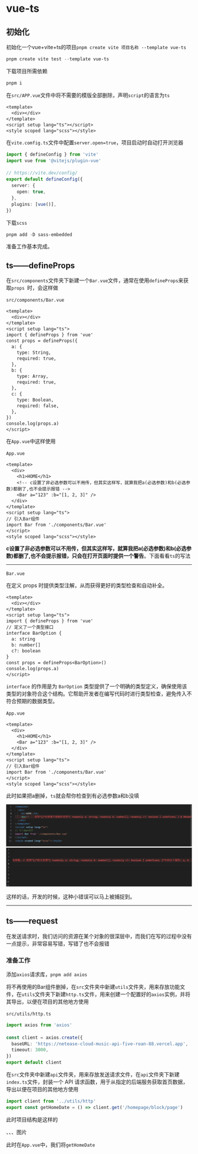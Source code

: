 # vue-ts

## 初始化

初始化一个vue+vite+ts的项目`pnpm create vite 项目名称 --template vue-ts`

```powershell
pnpm create vite test --template vue-ts
```

下载项目所需依赖

```powershell
pnpm i
```

在`src/APP.vue`文件中将不需要的模版全部删除，声明`script`的语言为`ts`

```vue
<template>
  <div></div>
</template>
<script setup lang="ts"></script>
<style scoped lang="scss"></style>
```

在`vite.comfig.ts`文件中配置`server.open=true`，项目启动时自动打开浏览器

```typescript
import { defineConfig } from 'vite'
import vue from '@vitejs/plugin-vue'

// https://vite.dev/config/
export default defineConfig({
  server: {
    open: true,
  },
  plugins: [vue()],
})
```

下载`scss`

```powershell
pnpm add -D sass-embedded
```

准备工作基本完成。

## ts——defineProps

在`src/components`文件夹下新建一个`Bar.vue`文件，通常在使用`defineProps`来获取`props `时，会这样做

`src/components/Bar.vue`

```vue
<template>
  <div></div>
</template>
<script setup lang="ts">
import { defineProps } from 'vue'
const props = defineProps({
  a: {
    type: String,
    required: true,
  },
  b: {
    type: Array,
    required: true,
  },
  c: {
    type: Boolean,
    required: false,
  },
})
console.log(props.a)
</script>
```

在`App.vue`中这样使用

`App.vue`

```vue
<template>
  <div>
    <h1>HOME</h1>
    <!-- c设置了非必选参数可以不用传，但其实这样写，就算我把a(必选参数)和b(必选参数)都删了,也不会提示报错 -->
    <Bar a="123" :b="[1, 2, 3]" />
  </div>
</template>
<script setup lang="ts">
// 引入Bar组件
import Bar from './components/Bar.vue'
</script>
<style scoped lang="scss"></style>
```

**c设置了非必选参数可以不用传，但其实这样写，就算我把a(必选参数)和b(必选参数)都删了,也不会提示报错，只会在打开页面时提供一个警告**。下面看看`ts`的写法

-------------------------------------------------------------------------

`Bar.vue`

在定义 props 时提供类型注解，从而获得更好的类型检查和自动补全。

```vue
<template>
  <div></div>
</template>
<script setup lang="ts">
import { defineProps } from 'vue'
// 定义了一个类型接口
interface BarOption {
  a: string
  b: number[]
  c?: boolean
}
const props = defineProps<BarOption>()
console.log(props.a)
</script>

```

`interface` 的作用是为 `BarOption` 类型提供了一个明确的类型定义，确保使用该类型的对象符合这个结构。它帮助开发者在编写代码时进行类型检查，避免传入不符合预期的数据类型。

`App.vue`

```vue
<template>
  <div>
    <h1>HOME</h1>
    <Bar a="123" :b="[1, 2, 3]" />
  </div>
</template>
<script setup lang="ts">
// 引入Bar组件
import Bar from './components/Bar.vue'
</script>
<style scoped lang="scss"></style>
```

此时如果把a删掉，`ts`就会帮你检查到有必选参数a和b没填

<img src='./images/04/01.png'>

<img src='./images/04/02.png'>

这样的话，开发的时候，这种小错误可以马上被捕捉到。

-------------------------------

## ts——request

在发送请求时，我们访问的资源在某个对象的很深层中，而我们在写的过程中没有一点提示，非常容易写错，写错了也不会报错

### 准备工作

添加`axios`请求库，`pnpm add axios`

将不再使用的Bar组件删掉，在`src`文件夹中新建`utils`文件夹，用来存放功能文件，在`utils`文件夹下新建`http.ts`文件，用来创建一个配置好的`axios`实例，并将其导出，以便在项目的其他地方使用

`src/utils/http.ts`

```typescript
import axios from 'axios'

const client = axios.create({
  baseURL: 'https://netease-cloud-music-api-five-roan-88.vercel.app',
  timeout: 3000,
})
export default client
```

在`src`文件夹中新建`api`文件夹，用来存放发送请求文件，在`api`文件夹下新建`index.ts`文件，封装一个 API 请求函数，用于从指定的后端服务获取首页数据，导出以便在项目的其他地方使用

```typescript
import client from '../utils/http'
export const getHomeDate = () => client.get('/homepage/block/page')
```

此时项目结构是这样的

、、、图片

此时在`App.vue`中，我们将`getHomeDate`





















